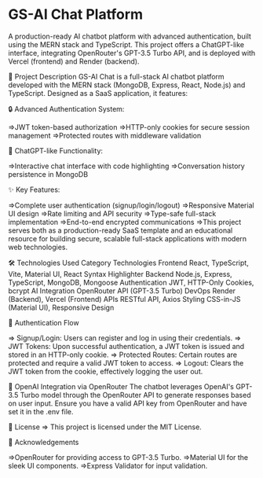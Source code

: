 # GS-AI Chat Platform
A production-ready AI chatbot platform with advanced authentication, built using the MERN stack and TypeScript. This project offers a ChatGPT-like interface, integrating OpenRouter's GPT-3.5 Turbo API, and is deployed with Vercel (frontend) and Render (backend).

🚀 Project Description
GS-AI Chat is a full-stack AI chatbot platform developed with the MERN stack (MongoDB, Express, React, Node.js) and TypeScript. Designed as a SaaS application, it features:

🔒 Advanced Authentication System:

=>JWT token-based authorization
=>HTTP-only cookies for secure session management
=>Protected routes with middleware validation

💬 ChatGPT-like Functionality:

=>Interactive chat interface with code highlighting
=>Conversation history persistence in MongoDB



✨ Key Features:

=>Complete user authentication (signup/login/logout)
=>Responsive Material UI design
=>Rate limiting and API security
=>Type-safe full-stack implementation
=>End-to-end encrypted communications
=>This project serves both as a production-ready SaaS template and an educational resource for building secure, scalable full-stack applications with modern web technologies.

🛠️ Technologies Used
Category	                     Technologies
Frontend	                     React, TypeScript, Vite, Material UI, React Syntax Highlighter
Backend	                       Node.js, Express, TypeScript, MongoDB, Mongoose
Authentication	               JWT, HTTP-Only Cookies, bcrypt
AI Integration	               OpenRouter API (GPT-3.5 Turbo)
DevOps	                       Render (Backend), Vercel (Frontend)
APIs	                         RESTful API, Axios
Styling	                       CSS-in-JS (Material UI), Responsive Design

🔐 Authentication Flow

=> Signup/Login: Users can register and log in using their credentials.
=> JWT Tokens: Upon successful authentication, a JWT token is issued and stored in an HTTP-only cookie.
=> Protected Routes: Certain routes are protected and require a valid JWT token to access.
=> Logout: Clears the JWT token from the cookie, effectively logging the user out.

🤖 OpenAI Integration via OpenRouter
The chatbot leverages OpenAI's GPT-3.5 Turbo model through the OpenRouter API to generate responses based on user input. Ensure you have a valid API key from OpenRouter and have set it in the .env file.

📄 License 
=> This project is licensed under the MIT License.

🙌 Acknowledgements

=>OpenRouter for providing access to GPT-3.5 Turbo.
=>Material UI for the sleek UI components.
=>Express Validator for input validation.


